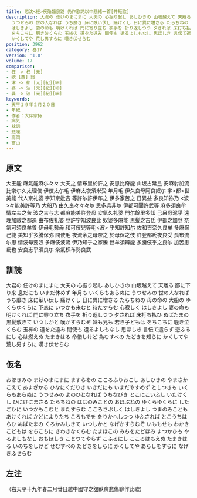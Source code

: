 ```yaml
---
title: 忽沈<枉>疾殆臨泉路 仍作歌詞以申悲緒一首[并短歌]
description: 大君の 任けのまにまに 大夫の 心振り起し あしひきの 山坂越えて 天離る 鄙に下り来 息だにも いまだ休めず 年月も いくらもあらぬに
  うつせみの 世の人なれば うち靡き 床に臥い伏し 痛けくし 日に異に増さる たらちねの 母の命の 大船の ゆくらゆくらに 下恋に いつかも来むと 待たすらむ 心寂しく
  はしきよし 妻の命も 明けくれば 門に寄り立ち 衣手を 折り返しつつ 夕されば 床打ち払ひ ぬばたまの 黒髪敷きて いつしかと 嘆かすらむぞ 妹も兄も 若き子どもは
  をちこちに 騒き泣くらむ 玉桙の 道をた遠み 間使も 遺るよしもなし 思ほしき 言伝て遣らず 恋ふるにし 心は燃えぬ たまきはる 命惜しけど 為むすべの たどきを知らに
  かくしてや 荒し男すらに 嘆き伏せらむ
position: 3962
category: 巻17
version: '1.0'
volume: 17
comparison:
- 狂 -> 枉 [元]
- 歌 [西] 謌
- 津 -> 都 [元][紀][細]
- 婆 -> 波 [元][紀][細]
- 婆 -> 波 [元][紀][細]
keywords:
- 天平１９年２月２０日
- 年紀
- 作者：大伴家持
- 病気
- 枕詞
- 悲嘆
- 高岡
- 富山
---
```


## 原文

大王能 麻氣能麻尓々々 大夫之 情布里於許之 安思比奇能 山坂古延弖 安麻射加流 比奈尓久太理伎 伊伎太尓毛 伊麻太夜須米受 年月毛 伊久良母阿良奴尓 宇<都>世美能 代人奈礼婆 宇知奈妣吉 等許尓許伊布之 伊多家苦之 日異益 多良知祢乃 <波>々能美許等乃 大船乃 由久良々々々尓 思多呉非尓 伊都可聞許武等 麻多須良牟 情左夫之苦 波之吉与志 都麻能美許登母 安氣久礼婆 門尓餘里多知 己呂母泥乎 遠理加敝之都追 由布佐礼婆 登許宇知波良比 奴婆多麻能 黒髪之吉氐 伊都之加登 奈氣可須良牟曽 伊母毛勢母 和可伎兒等毛<波> 乎知許知尓 佐和吉奈久良牟 多麻保己能 美知乎多騰保弥 間使毛 夜流余之母奈之 於母保之伎 許登都氐夜良受 孤布流尓思 情波母要奴 多麻伎波流 伊乃知乎之家騰 世牟須辨能 多騰伎乎之良尓 加苦思氐也 安良志乎須良尓 奈氣枳布勢良武

## 訓読

大君の 任けのまにまに 大夫の 心振り起し あしひきの 山坂越えて 天離る 鄙に下り来 息だにも いまだ休めず 年月も いくらもあらぬに うつせみの 世の人なれば うち靡き 床に臥い伏し 痛けくし 日に異に増さる たらちねの 母の命の 大船の ゆくらゆくらに 下恋に いつかも来むと 待たすらむ 心寂しく はしきよし 妻の命も 明けくれば 門に寄り立ち 衣手を 折り返しつつ 夕されば 床打ち払ひ ぬばたまの 黒髪敷きて いつしかと 嘆かすらむぞ 妹も兄も 若き子どもは をちこちに 騒き泣くらむ 玉桙の 道をた遠み 間使も 遺るよしもなし 思ほしき 言伝て遣らず 恋ふるにし 心は燃えぬ たまきはる 命惜しけど 為むすべの たどきを知らに かくしてや 荒し男すらに 嘆き伏せらむ

## 仮名

おほきみの まけのまにまに ますらをの こころふりおこし あしひきの やまさかこえて あまざかる ひなにくだりき いきだにも いまだやすめず としつきも いくらもあらぬに うつせみの よのひとなれば うちなびき とこにこいふし いたけくし ひにけにまさる たらちねの ははのみことの おほぶねの ゆくらゆくらに したごひに いつかもこむと またすらむ こころさぶしく はしきよし つまのみことも あけくれば かどによりたち ころもでを をりかへしつつ ゆふされば とこうちはらひ ぬばたまの くろかみしきて いつしかと なげかすらむぞ いももせも わかきこどもは をちこちに さわきなくらむ たまほこの みちをたどほみ まつかひも やるよしもなし おもほしき ことつてやらず こふるにし こころはもえぬ たまきはる いのちをしけど せむすべの たどきをしらに かくしてや あらしをすらに なげきふせらむ

## 左注

（右天平十九年春二月廿日越中國守之舘臥病悲傷聊作此歌）
